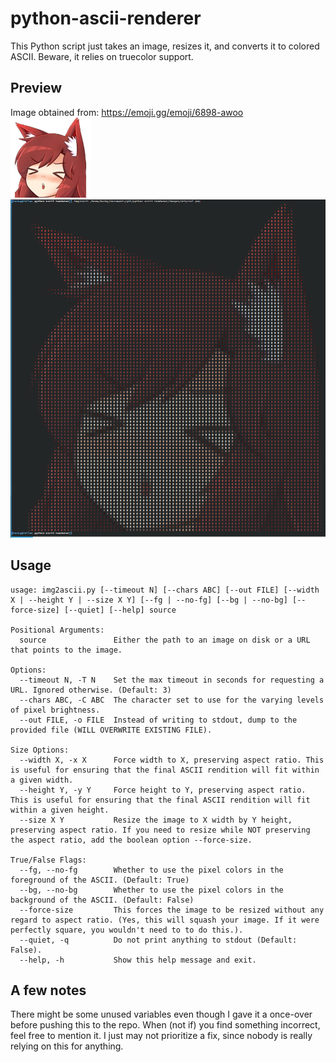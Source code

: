 # python-ascii-renderer
This Python script just takes an image, resizes it, and converts it to colored ASCII. Beware, it relies on truecolor support.

## Preview
Image obtained from: https://emoji.gg/emoji/6898-awoo  
[<img src="images/original.png">](https://github.com/H4CKY54CK/python-ascii-renderer/blob/main/images/original.png)  
[<img src="images/preview.png">](https://github.com/H4CKY54CK/python-ascii-renderer/blob/main/images/preview.png)  

## Usage
```
usage: img2ascii.py [--timeout N] [--chars ABC] [--out FILE] [--width X | --height Y | --size X Y] [--fg | --no-fg] [--bg | --no-bg] [--force-size] [--quiet] [--help] source

Positional Arguments:
  source               Either the path to an image on disk or a URL that points to the image.

Options:
  --timeout N, -T N    Set the max timeout in seconds for requesting a URL. Ignored otherwise. (Default: 3)
  --chars ABC, -C ABC  The character set to use for the varying levels of pixel brightness.
  --out FILE, -o FILE  Instead of writing to stdout, dump to the provided file (WILL OVERWRITE EXISTING FILE).

Size Options:
  --width X, -x X      Force width to X, preserving aspect ratio. This is useful for ensuring that the final ASCII rendition will fit within a given width.
  --height Y, -y Y     Force height to Y, preserving aspect ratio. This is useful for ensuring that the final ASCII rendition will fit within a given height.
  --size X Y           Resize the image to X width by Y height, preserving aspect ratio. If you need to resize while NOT preserving the aspect ratio, add the boolean option --force-size.

True/False Flags:
  --fg, --no-fg        Whether to use the pixel colors in the foreground of the ASCII. (Default: True)
  --bg, --no-bg        Whether to use the pixel colors in the background of the ASCII. (Default: False)
  --force-size         This forces the image to be resized without any regard to aspect ratio. (Yes, this will squash your image. If it were perfectly square, you wouldn't need to to do this.).
  --quiet, -q          Do not print anything to stdout (Default: False).
  --help, -h           Show this help message and exit.
```

## A few notes
There might be some unused variables even though I gave it a once-over before pushing this to the repo. When (not if) you find something incorrect, feel free to mention it. I just may not prioritize a fix, since nobody is really relying on this for anything.